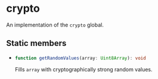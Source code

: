# crypto

An implementation of the `crypto` global.

## Static members

* ```ts
  function getRandomValues(array: Uint8Array): void
  ```
  Fills `array` with cryptographically strong random values.
